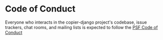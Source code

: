 # Code of Conduct

Everyone who interacts in the copier-django project's codebase, issue trackers,
chat rooms, and mailing lists is expected to follow the
[PSF Code of Conduct](https://www.python.org/psf/conduct/)
